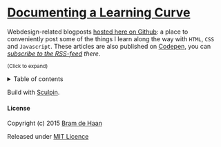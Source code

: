 # [Documenting a Learning Curve](http://atelierbram.github.io/blog/)

Webdesign-related blogposts [hosted here on Github](http://atelierbram.github.io/blog/): a place to conveniently post some of the things I learn along the way with `HTML`, `CSS` and `Javascript`. These articles are also published on [Codepen](http://codepen.io/atelierbram/blog), you can  _[subscribe to the RSS-feed](http://codepen.io/atelierbram/blog/feed/) there_.

<small>(Click to expand)</small>
<details>
<summary>Table of contents</summary>
- [Lazy Loading Logos](http://atelierbram.github.io/blog/lazy-loading/)
- [Alpha Transparency in 8 Digits Hex Notation](http://atelierbram.github.io/blog/alpha-transparency-in-hex)
- [Switching Color Modes in SVG](http://atelierbram.github.io/blog/switching-color-modes)
- [On Editing Colorschemes for Sublime Text](http://atelierbram.github.io/blog/colorschemes-sublime/)
- [Differentiate between Code Examples](http://atelierbram.github.io/blog/differentiate/)
- [How the Airfan is Going to Replace the Hamburger](http://atelierbram.github.io/blog/airfan)
- [Colorscheming for Syntax Highlighting](http://atelierbram.github.io/blog/colorscheming)
- [Generate a Static Website with Assemble](http://atelierbram.github.io/blog/assembling)
- [Interplay between CSS and Javascript](http://atelierbram.github.io/blog/interplay-css-javascript)
- [Site-wide Navigation with Select Menu](http://atelierbram.github.io/blog/select-menu-hashchange)
- [CSS-Shapes in Multi-Column Layout](http://atelierbram.github.io/blog/css-shapes-in-multi-column-layout)
</details>

Build with [Sculpin](https://sculpin.io).

#### License

Copyright (c) 2015 [Bram de Haan](http://atelierbramdehaan.nl)

Released under [MIT Licence](http://atelierbram.mit-license.org)

